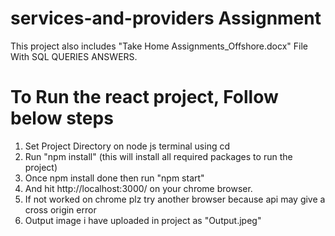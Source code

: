 # services-and-providers Assignment
This project also includes "Take Home Assignments_Offshore.docx" File With SQL QUERIES ANSWERS.

# To Run the react project, Follow below steps
1. Set Project Directory on node js terminal using cd <project-directory-path>
2. Run "npm install" (this will install all required packages to run the project)
3. Once npm install done then run "npm start"
4. And hit http://localhost:3000/ on your chrome browser.
5. If not worked on chrome plz try another browser because api may give a cross origin error
6. Output image i have uploaded in project as "Output.jpeg"
